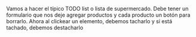 Vamos a hacer el típico TODO list o lista de supermercado. Debe tener un formulario que nos deje agregar productos y cada producto un botón para borrarlo.
Ahora al clickear un elemento, debemos tacharlo y si está tachado, debemos destacharlo
